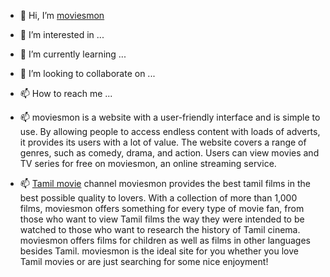 - 👋 Hi, I’m [moviesmon](https://anjeshpatel.in/)
- 👀 I’m interested in ...
- 🌱 I’m currently learning ...
- 💞️ I’m looking to collaborate on ...
- 📫 How to reach me ...
- 📫 moviesmon is a website with a user-friendly interface and is simple to use. By allowing people to access endless content with loads of adverts, it provides its users with a lot of value. The website covers a range of genres, such as comedy, drama, and action. Users can view movies and TV series for free on moviesmon, an online streaming service.

- 📫 [Tamil movie](https://anjeshpatel.in/) channel moviesmon provides the best tamil films in the best possible quality to lovers. With a collection of more than 1,000 films, moviesmon offers something for every type of movie fan, from those who want to view Tamil films the way they were intended to be watched to those who want to research the history of Tamil cinema. moviesmon offers films for children as well as films in other languages besides Tamil. moviesmon is the ideal site for you whether you love Tamil movies or are just searching for some nice enjoyment!

<!---
moviesmon1/moviesmon1 is a ✨ special ✨ repository because its `README.md` (this file) appears on your GitHub profile.
You can click the Preview link to take a look at your changes.
--->
